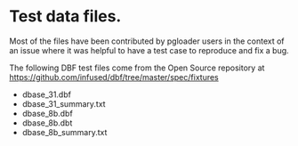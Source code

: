 # Test data files.

Most of the files have been contributed by pgloader users in the context of
an issue where it was helpful to have a test case to reproduce and fix a
bug.

The following DBF test files come from the Open Source repository at
https://github.com/infused/dbf/tree/master/spec/fixtures
  
  - dbase_31.dbf
  - dbase_31_summary.txt
  - dbase_8b.dbf
  - dbase_8b.dbt
  - dbase_8b_summary.txt
